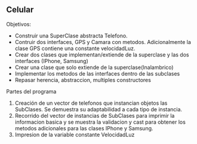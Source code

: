 ## Celular

Objetivos:
- Construir una SuperClase abstracta Telefono.
- Contruir dos interfaces, GPS y Camara con metodos. Adicionalmente la clase GPS contiene una constante velocidadLuz. 
- Crear dos clases que implementan/extiende de la superclase y las dos interfaces (IPhone, Samsung)
- Crear una clase que solo extiende de la superclase(Inalambrico)
- Implementar los metodos de las interfaces dentro de las subclases
- Repasar herencia, abstraccion, multiples constructores 

Partes del programa
1. Creación de un vector de telefonos que instancian objetos las SubClases. 
   Se demuestra su adaptabilidad a cada tipo de instancia.
2. Recorrido del vector de instancias de SubClases para imprimir la informacion basica
    y se muestra la validacion y cast para obtener los metodos adicionales para 
    las clases IPhone y Samsung.
3. Impresion de la variable constante VelocidadLuz
